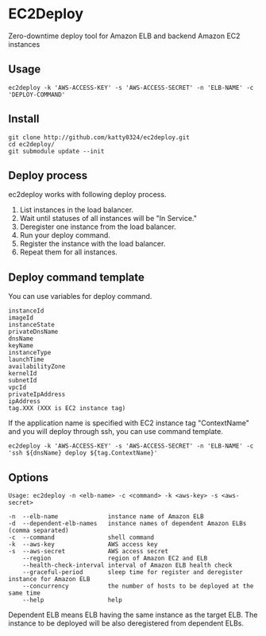 EC2Deploy
=========

Zero-downtime deploy tool for Amazon ELB and backend Amazon EC2 instances

## Usage

```shell
ec2deploy -k 'AWS-ACCESS-KEY' -s 'AWS-ACCESS-SECRET' -n 'ELB-NAME' -c 'DEPLOY-COMMAND'
```

## Install

```shell
git clone http://github.com/katty0324/ec2deploy.git
cd ec2deploy/
git submodule update --init
```

## Deploy process

ec2deploy works with following deploy process.

1. List instances in the load balancer.
2. Wait until statuses of all instances will be "In Service."
3. Deregister one instance from the load balancer.
4. Run your deploy command.
5. Register the instance with the load balancer.
6. Repeat them for all instances.

## Deploy command template

You can use variables for deploy command.

```
instanceId
imageId
instanceState
privateDnsName
dnsName
keyName
instanceType
launchTime
availabilityZone
kernelId
subnetId
vpcId
privateIpAddress
ipAddress
tag.XXX (XXX is EC2 instance tag)
```

If the application name is specified with EC2 instance tag "ContextName" and you will deploy through ssh, you can use command template. 

```shell
ec2deploy -k 'AWS-ACCESS-KEY' -s 'AWS-ACCESS-SECRET' -n 'ELB-NAME' -c 'ssh ${dnsName} deploy ${tag.ContextName}'
```

## Options

```shell
Usage: ec2deploy -n <elb-name> -c <command> -k <aws-key> -s <aws-secret>

-n  --elb-name              instance name of Amazon ELB
-d  --dependent-elb-names	instance names of dependent Amazon ELBs (comma separated)
-c  --command               shell command
-k  --aws-key               AWS access key
-s  --aws-secret            AWS access secret
    --region                region of Amazon EC2 and ELB
    --health-check-interval interval of Amazon ELB health check
    --graceful-period       sleep time for register and deregister instance for Amazon ELB
    --concurrency           the number of hosts to be deployed at the same time
    --help                  help
```

Dependent ELB means ELB having the same instance as the target ELB. The instance to be deployed will be also deregistered from dependent ELBs.
